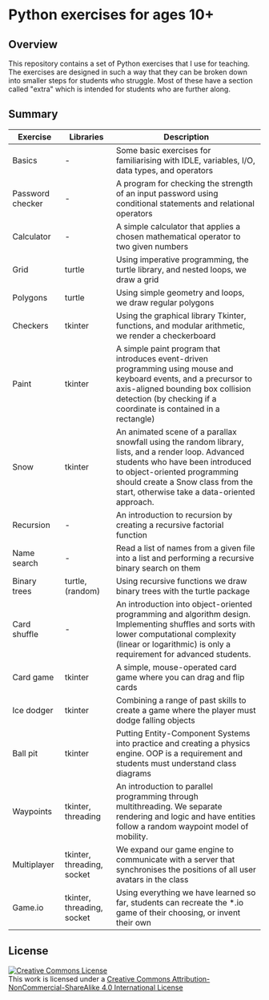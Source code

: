 # Python exercises for ages 10+

## Overview

This repository contains a set of Python exercises that I use for teaching. The exercises are designed in such a way that they can be broken down into smaller steps for students who struggle. Most of these have a section called "extra" which is intended for students who are further along.

## Summary

| Exercise         | Libraries                  | Description                                                                                                                                                                                                                                                |
|------------------|----------------------------|------------------------------------------------------------------------------------------------------------------------------------------------------------------------------------------------------------------------------------------------------------|
| Basics           | -                          | Some basic exercises for familiarising with IDLE, variables, I/O, data types, and operators                                                                                                                                                                |
| Password checker | -                          | A program for checking the strength of an input password using conditional statements and relational operators                                                                                                                                             |
| Calculator       | -                          | A simple calculator that applies a chosen mathematical operator to two given numbers                                                                                                                                                                       |
| Grid             | turtle                     | Using imperative programming, the turtle library, and nested loops, we draw a grid                                                                                                                                                                         |
| Polygons         | turtle                     | Using simple geometry and loops, we draw regular polygons                                                                                                                                                                                                  |
| Checkers         | tkinter                    | Using the graphical library Tkinter, functions, and modular arithmetic, we render a checkerboard                                                                                                                                                           |
| Paint            | tkinter                    | A simple paint program that introduces event-driven programming using mouse and keyboard events, and a precursor to axis-aligned bounding box collision detection (by checking if a coordinate is contained in a rectangle)                                |
| Snow             | tkinter                    | An animated scene of a parallax snowfall using the random library, lists, and a render loop. Advanced students who have been introduced to object-oriented programming should create a Snow class from the start, otherwise take a data-oriented approach. |
| Recursion        | -                          | An introduction to recursion by creating a recursive factorial function                                                                                                                                                                                    |
| Name search      | -                          | Read a list of names from a given file into a list and performing a recursive binary search on them                                                                                                                                                        |
| Binary trees     | turtle, (random)           | Using recursive functions we draw binary trees with the turtle package                                                                                                                                                                                     |
| Card shuffle     | -                          | An introduction into object-oriented programming and algorithm design. Implementing shuffles and sorts with lower computational complexity (linear or logarithmic) is only a requirement for advanced students.                                            |
| Card game        | tkinter                    | A simple, mouse-operated card game where you can drag and flip cards                                                                                                                                                                                       |
| Ice dodger       | tkinter                    | Combining a range of past skills to create a game where the player must dodge falling objects                                                                                                                                                              |
| Ball pit         | tkinter                    | Putting Entity-Component Systems into practice and creating a physics engine. OOP is a requirement and students must understand class diagrams                                                                                                             |
| Waypoints        | tkinter, threading         | An introduction to parallel programming through multithreading. We separate rendering and logic and have entities follow a random waypoint model of mobility.                                                                                              |
| Multiplayer      | tkinter, threading, socket | We expand our game engine to communicate with a server that synchronises the positions of all user avatars in the class                                                                                                                                    |
| Game.io          | tkinter, threading, socket | Using everything we have learned so far, students can recreate the *.io game of their choosing, or invent their own                                                                                                                                        |

## License

<a rel="license" href="http://creativecommons.org/licenses/by-nc-sa/4.0/"><img alt="Creative Commons License" style="border-width:0" src="https://i.creativecommons.org/l/by-nc-sa/4.0/88x31.png" /></a><br />This work is licensed under a <a rel="license" href="http://creativecommons.org/licenses/by-nc-sa/4.0/">Creative Commons Attribution-NonCommercial-ShareAlike 4.0 International License</a>
